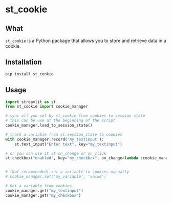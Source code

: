 # st_cookie 
## What 
`st_cookie` is a Python package that allows you to store and retrieve data in a cookie. 

## Installation
```bash
pip install st_cookie
```

## Usage
```python
import streamlit as st
from st_cookie import cookie_manager

# sync all you set by st_cookie from cookies to session state
# This can be use at the beginning of the script
cookie_manager.load_to_session_state()

# track a variable from st.session_state to cookies
with cookie_manager.record('my_textinput'):
    st.text_input("Enter text", key="my_textinput")

# or you can use it at on_change or on_click
st.checkbox("enabled", key="my_checkbox", on_change=lambda :cookie_manager.sync('my_checkbox'))


# (Not recommended) set a variable to cookies manually
# cookie_manager.set('my_variable', 'value')

# Get a variable from cookies
cookie_manager.get("my_textinput")
cookie_manager.get("my_checkbox")
```